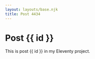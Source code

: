 ```yaml
---
layout: layouts/base.njk
title: Post 4434
---
```


# Post {{ id }}

This is post {{ id }} in my Eleventy project.
